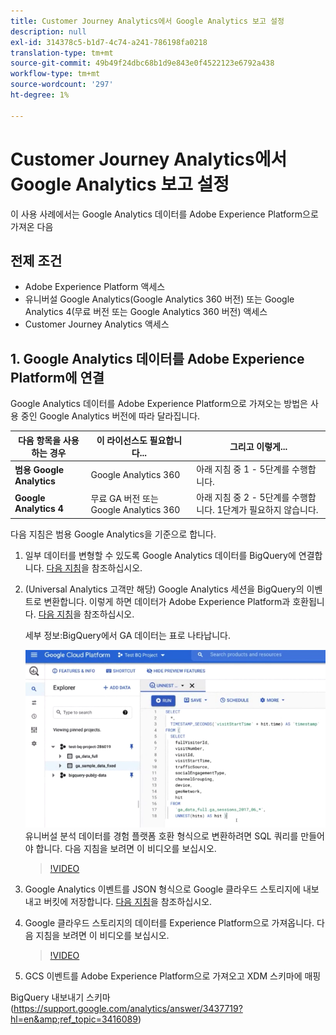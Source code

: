 ```yaml
---
title: Customer Journey Analytics에서 Google Analytics 보고 설정
description: null
exl-id: 314378c5-b1d7-4c74-a241-786198fa0218
translation-type: tm+mt
source-git-commit: 49b49f24dbc68b1d9e843e0f4522123e6792a438
workflow-type: tm+mt
source-wordcount: '297'
ht-degree: 1%

---
```


# Customer Journey Analytics에서 Google Analytics 보고 설정

이 사용 사례에서는 Google Analytics 데이터를 Adobe Experience Platform으로 가져온 다음

## 전제 조건

* Adobe Experience Platform 액세스
* 유니버설 Google Analytics(Google Analytics 360 버전) 또는 Google Analytics 4(무료 버전 또는 Google Analytics 360 버전) 액세스
* Customer Journey Analytics 액세스

## 1. Google Analytics 데이터를 Adobe Experience Platform에 연결

Google Analytics 데이터를 Adobe Experience Platform으로 가져오는 방법은 사용 중인 Google Analytics 버전에 따라 달라집니다.

| 다음 항목을 사용하는 경우 | 이 라이선스도 필요합니다... | 그리고 이렇게... |
| --- | --- | --- |
| **범용 Google Analytics** | Google Analytics 360 | 아래 지침 중 1 - 5단계를 수행합니다. |
| **Google Analytics 4** | 무료 GA 버전 또는 Google Analytics 360 | 아래 지침 중 2 - 5단계를 수행합니다. 1단계가 필요하지 않습니다. |

다음 지침은 범용 Google Analytics을 기준으로 합니다.

1. 일부 데이터를 변형할 수 있도록 Google Analytics 데이터를 BigQuery에 연결합니다.
[다음 지침](https://support.google.com/analytics/answer/3416092?hl=en)을 참조하십시오.

1. (Universal Analytics 고객만 해당) Google Analytics 세션을 BigQuery의 이벤트로 변환합니다.
이렇게 하면 데이터가 Adobe Experience Platform과 호환됩니다. [다음 지침](https://support.google.com/analytics/answer/3437618?hl=en)을 참조하십시오.

   세부 정보:BigQuery에서 GA 데이터는 표로 나타납니다.

   ![](assets/ga-bigquery.png)
유니버설 분석 데이터를 경험 플랫폼 호환 형식으로 변환하려면 SQL 쿼리를 만들어야 합니다. 다음 지침을 보려면 이 비디오를 보십시오.

   >[!VIDEO](https://video.tv.adobe.com/v/332634)

1. Google Analytics 이벤트를 JSON 형식으로 Google 클라우드 스토리지에 내보내고 버킷에 저장합니다.
[다음 지침](https://support.google.com/analytics/answer/3437719?hl=en&amp;ref_topic=3416089)을 참조하십시오.

1. Google 클라우드 스토리지의 데이터를 Experience Platform으로 가져옵니다.
다음 지침을 보려면 이 비디오를 보십시오.

   >[!VIDEO](https://video.tv.adobe.com/v/332641)

1. GCS 이벤트를 Adobe Experience Platform으로 가져오고 XDM 스키마에 매핑

BigQuery 내보내기 스키마(https://support.google.com/analytics/answer/3437719?hl=en&amp;ref_topic=3416089)
